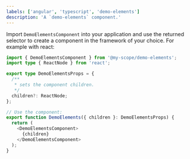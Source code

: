 ```yaml
---
labels: ['angular', 'typescript', 'demo-elements']
description: 'A `demo-elements` component.'
---
```


Import `DemoElementsComponent` into your application and use the returned selector to create a component
in the framework of your choice. For example with react:

```ts
import { DemoElementsComponent } from '@my-scope/demo-elements';
import type { ReactNode } from 'react';

export type DemoElementsProps = {
  /**
   * sets the component children.
   */
  children?: ReactNode;
};

// Use the component:
export function DemoElements({ children }: DemoElementsProps) {
  return (
    <DemoElementsComponent>
      {children}
    </DemoElementsComponent>
  );
}

```
